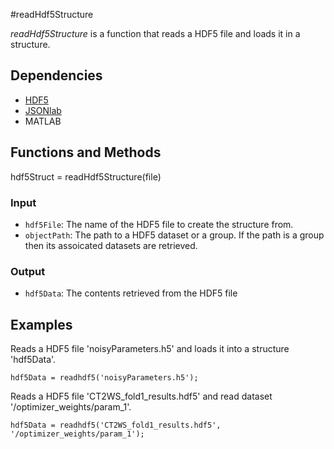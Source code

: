 #readHdf5Structure

*readHdf5Structure* is a function that reads a HDF5 file and loads it in a structure. 

## Dependencies
* [HDF5](http://www.hdfgroup.org/HDF5/)
* [JSONlab](https://www.mathworks.com/matlabcentral/fileexchange/33381-jsonlab--a-toolbox-to-encode-decode-json-files)
* MATLAB 

## Functions and Methods
hdf5Struct = readHdf5Structure(file)

### Input
* `hdf5File`: The name of the HDF5 file to create the structure from.
* `objectPath`: The path to a HDF5 dataset or a group. If the path is a group then its assoicated datasets are retrieved.

### Output
* `hdf5Data`: The contents retrieved from the HDF5 file

## Examples

Reads a HDF5 file 'noisyParameters.h5' and loads it into a structure 'hdf5Data'.

`hdf5Data = readhdf5('noisyParameters.h5');`

Reads a HDF5 file 'CT2WS_fold1_results.hdf5' and read dataset '/optimizer_weights/param_1'.

`hdf5Data = readhdf5('CT2WS_fold1_results.hdf5', '/optimizer_weights/param_1');`


